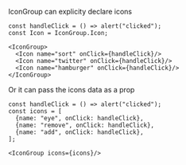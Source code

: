 IconGroup can explicity declare icons

```react
const handleClick = () => alert("clicked");
const Icon = IconGroup.Icon;

<IconGroup>
  <Icon name="sort" onClick={handleClick}/>
  <Icon name="twitter" onClick={handleClick}/>
  <Icon name="hamburger" onClick={handleClick}/>
</IconGroup>
```

Or it can pass the icons data as a prop

```react
const handleClick = () => alert("clicked");
const icons = [
  {name: "eye", onClick: handleClick},
  {name: "remove", onClick: handleClick},
  {name: "add", onClick: handleClick},
];

<IconGroup icons={icons}/>
```
